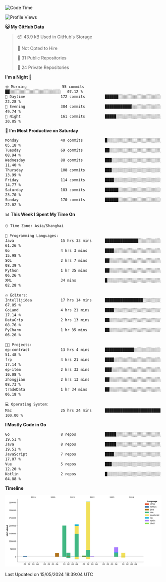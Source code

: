 <!--START_SECTION:waka-->
![Code Time](http://img.shields.io/badge/Code%20Time-2%2C374%20hrs%2033%20mins-blue)

![Profile Views](http://img.shields.io/badge/Profile%20Views-0-blue)

**🐱 My GitHub Data** 

> 📦 43.9 kB Used in GitHub's Storage 
 > 
> 🚫 Not Opted to Hire
 > 
> 📜 31 Public Repositories 
 > 
> 🔑 24 Private Repositories 
 > 
**I'm a Night 🦉** 

```text
🌞 Morning                55 commits          ██░░░░░░░░░░░░░░░░░░░░░░░   07.12 % 
🌆 Daytime                172 commits         ██████░░░░░░░░░░░░░░░░░░░   22.28 % 
🌃 Evening                384 commits         ████████████░░░░░░░░░░░░░   49.74 % 
🌙 Night                  161 commits         █████░░░░░░░░░░░░░░░░░░░░   20.85 % 
```
📅 **I'm Most Productive on Saturday** 

```text
Monday                   40 commits          █░░░░░░░░░░░░░░░░░░░░░░░░   05.18 % 
Tuesday                  69 commits          ██░░░░░░░░░░░░░░░░░░░░░░░   08.94 % 
Wednesday                88 commits          ███░░░░░░░░░░░░░░░░░░░░░░   11.40 % 
Thursday                 108 commits         ███░░░░░░░░░░░░░░░░░░░░░░   13.99 % 
Friday                   114 commits         ████░░░░░░░░░░░░░░░░░░░░░   14.77 % 
Saturday                 183 commits         ██████░░░░░░░░░░░░░░░░░░░   23.70 % 
Sunday                   170 commits         ██████░░░░░░░░░░░░░░░░░░░   22.02 % 
```


📊 **This Week I Spent My Time On** 

```text
🕑︎ Time Zone: Asia/Shanghai

💬 Programming Languages: 
Java                     15 hrs 33 mins      ███████████████░░░░░░░░░░   61.26 % 
Go                       4 hrs 3 mins        ████░░░░░░░░░░░░░░░░░░░░░   15.98 % 
SQL                      2 hrs 7 mins        ██░░░░░░░░░░░░░░░░░░░░░░░   08.39 % 
Python                   1 hr 35 mins        ██░░░░░░░░░░░░░░░░░░░░░░░   06.26 % 
XML                      34 mins             █░░░░░░░░░░░░░░░░░░░░░░░░   02.28 % 

🔥 Editors: 
Intellijidea             17 hrs 14 mins      █████████████████░░░░░░░░   67.85 % 
GoLand                   4 hrs 21 mins       ████░░░░░░░░░░░░░░░░░░░░░   17.14 % 
DataGrip                 2 hrs 13 mins       ██░░░░░░░░░░░░░░░░░░░░░░░   08.76 % 
PyCharm                  1 hr 35 mins        ██░░░░░░░░░░░░░░░░░░░░░░░   06.26 % 

🐱‍💻 Projects: 
ep-contract              13 hrs 4 mins       █████████████░░░░░░░░░░░░   51.48 % 
frp                      4 hrs 21 mins       ████░░░░░░░░░░░░░░░░░░░░░   17.14 % 
ep-item                  2 hrs 33 mins       ███░░░░░░░░░░░░░░░░░░░░░░   10.08 % 
zhongjian                2 hrs 13 mins       ██░░░░░░░░░░░░░░░░░░░░░░░   08.73 % 
tradeData                1 hr 34 mins        ██░░░░░░░░░░░░░░░░░░░░░░░   06.18 % 

💻 Operating System: 
Mac                      25 hrs 24 mins      █████████████████████████   100.00 % 
```

**I Mostly Code in Go** 

```text
Go                       8 repos             █████░░░░░░░░░░░░░░░░░░░░   19.51 % 
Java                     8 repos             █████░░░░░░░░░░░░░░░░░░░░   19.51 % 
JavaScript               7 repos             ████░░░░░░░░░░░░░░░░░░░░░   17.07 % 
Vue                      5 repos             ███░░░░░░░░░░░░░░░░░░░░░░   12.20 % 
Kotlin                   2 repos             █░░░░░░░░░░░░░░░░░░░░░░░░   04.88 % 
```



**Timeline**

![Lines of Code chart](https://raw.githubusercontent.com/youtiaoguagua/youtiaoguagua/master/assets/bar_graph.png)


 Last Updated on 15/05/2024 18:39:04 UTC
<!--END_SECTION:waka-->